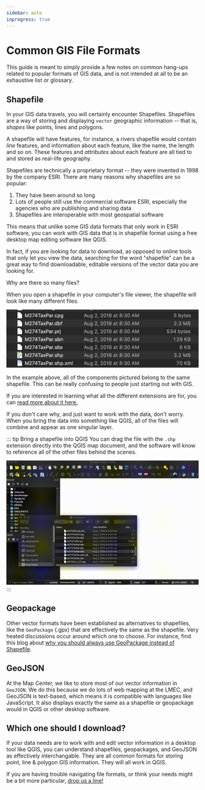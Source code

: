 ```yaml
---
sidebar: auto
inprogress: true
---
```


# Common GIS File Formats

This guide is meant to simply provide a few notes on common hang-ups related to popular formats of GIS data, and is not intended at all to be an exhaustive list or glossary.


## Shapefile

In your GIS data travels, you will certainly encounter Shapefiles. Shapefiles are a way of storing and displaying `vector` geographic information -- that is, <i>shapes</i> like points, lines and polygons. 

A shapefile will have features, for instance, a rivers shapefile would contain <i>line</i> features, and information about each feature, like the name, the length and so on. These features and <i>attributes</i> about each feature are all tied to and stored as real-life geography.

Shapefiles are technically a proprietary format -- they were invented in 1998 by the company ESRI. There are many reasons why shapefiles are so popular:
1. They have been around so long
2. Lots of people still use the commercial software ESRI, especially the agencies who are publishing and sharing data 
3. Shapefiles are interoperable with most geospatial software

This means that unlike some GIS data formats that only work in ESRI software, you can work with GIS data that is in shapefile format using a free desktop map editing software like QGIS. 

In fact, if you are looking for data to download, as opposed to online tools that only let you view the data, searching for the word "shapefile" can be a great way to find downloadable, editable versions of the vector data you are looking for.


Why are there so many files?

When you open a shapefile in your computer's file viewer, the shapefile will look like many different files. 

![Many different file extensions of a shapefile](./media/shapefile.png)

In the example above, all of the components pictured belong to the same shapefile. This can be really confusing to people just starting out with GIS. 

If you are interested in learning what all the different extensions are for, you can <a target = "_blank" href ='https://gisgeography.com/arcgis-shapefile-files-types-extensions/'>read more about it here.</a>

If you don't care why, and just want to work with the data, don't worry. When you bring the data into something like QGIS, all of the files will combine and appear as one singular layer. 

::: tip Bring a shapefile into QGIS
You can drag the file with the `.shp` extension directly into the QGIS map document, and the software will know to reference all of the other files behind the scenes. 

![GIF of a shapefile being dragged into QGIS](./media/shapefile-drag.gif)
:::

## Geopackage

Other vector formats have been established as alternatives to shapefiles, like the `GeoPackage` (.gpx) that are effectively the same as the shapefile. Very heated discussions occur around which one to choose. For instance, find this blog about <a target = "_blank" href ='https://www.gis-blog.com/geopackage-vs-shapefile/'>why you should always use GeoPackage instead of Shapefile</a>.

## GeoJSON

At the Map Center, we like to store most of our vector information in `GeoJSON`. We do this because we do lots of web mapping at the LMEC, and GeoJSON is text-based, which means it is compatible with languages like JavaScript. It also displays exactly the same as a shapefile or geopackage would in QGIS or other desktop software. 

## Which one should I download?

If your data needs are to work with and edit vector information in a desktop tool like QGIS, you can understand shapefiles, geopackages, and GeoJSON as effectively interchangable. They are all common formats for storing point, line & polygon GIS information. They will all work in QGIS.

If you are having trouble navigating file formats, or think your needs might be a bit more particular, <a target = "_blank" href ='./resources/request.html'>drop us a line!</a>

